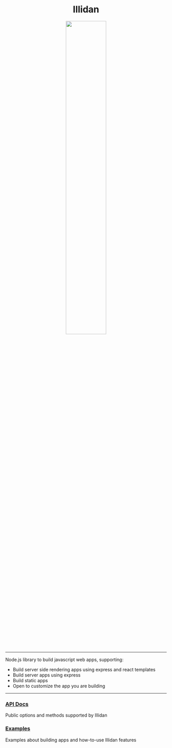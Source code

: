 <h1 align="center">Illidan</h1>
<p align="center">
  <img height="50%" width="50%" src="https://user-images.githubusercontent.com/84805443/135535849-ffc10216-bbc6-4904-b52e-16662200a702.png" />
</p>

-----

Node.js library to build javascript web apps, supporting:

* Build server side rendering apps using express and react templates
* Build server apps using express
* Build static apps
* Open to customize the app you are building

-----

### [API Docs](./docs/api/README.md)

Public options and methods supported by Illidan

### [Examples](./docs/examples/README.md)

Examples about building apps and how-to-use Illidan features
